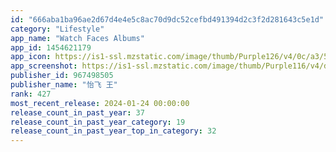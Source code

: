 ```yaml
---
id: "666aba1ba96ae2d67d4e4e5c8ac70d9dc52cefbd491394d2c3f2d281643c5e1d"
category: "Lifestyle"
app_name: "Watch Faces Albums"
app_id: 1454621179
app_icon: https://is1-ssl.mzstatic.com/image/thumb/Purple126/v4/0c/a3/53/0ca35340-cf93-3e49-98aa-ded2cc85537c/AppIcon-0-0-1x_U007emarketing-0-7-0-sRGB-85-220.png/1024x1024bb.png
app_screenshot: https://is1-ssl.mzstatic.com/image/thumb/Purple116/v4/d5/c5/9f/d5c59f46-945e-a60b-0876-1b815c6bae57/a2757d2c-8ac7-407f-be0c-0d48b6700c21_1.jpg/1242x2688bb.png
publisher_id: 967498505
publisher_name: "怡飞 王"
rank: 427
most_recent_release: 2024-01-24 00:00:00
release_count_in_past_year: 37
release_count_in_past_year_category: 19
release_count_in_past_year_top_in_category: 32
---
```

